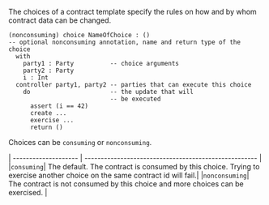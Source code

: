 The choices of a contract template specify the rules on how and by whom contract data can be
changed.

```
(nonconsuming) choice NameOfChoice : () 
-- optional nonconsuming annotation, name and return type of the choice
  with
    party1 : Party          -- choice arguments
    party2 : Party
    i : Int
  controller party1, party2 -- parties that can execute this choice
    do                      -- the update that will 
                            -- be executed 
      assert (i == 42)
      create ...
      exercise ...
      return ()
```

Choices can be `consuming` or `nonconsuming`.

| -------------------- | ----------------------------------------------------- |
|`consuming`| The default. The contract is consumed by this choice. Trying to exercise another choice on the same contract id will fail.|
|`nonconsuming`| The contract is not consumed by this choice and more choices can be exercised. |
